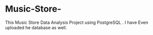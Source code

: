 # Music-Store-
This Music Store Data Analysis Project using PostgreSQL . 
I have Even  uploaded he database as well.
